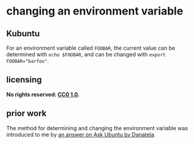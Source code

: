 # changing an environment variable
## Kubuntu
For an environment variable called `FOOBAR`, the current value can be determined with `echo $FOOBAR`, and can be changed with `export FOOBAR="barfoo"`.

## licensing
**No rights reserved: [CC0 1.0](https://creativecommons.org/publicdomain/zero/1.0/).**

## prior work
The method for determining and changing the environment variable was introduced to me by [an answer on Ask Ubuntu by Danatela](https://askubuntu.com/questions/432524/how-do-i-find-and-set-my-editor-environment-variable/432530#432530).
